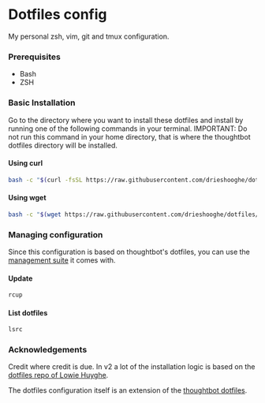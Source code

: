 # Dotfiles config
My personal zsh, vim, git and tmux configuration.

### Prerequisites
- Bash
- ZSH

### Basic Installation

Go to the directory where you want to install these dotfiles and install by running one of the following commands in your terminal. IMPORTANT: Do not run this command in your home directory, that is where the thoughtbot dotfiles directory will be installed.

#### Using curl

```bash
bash -c "$(curl -fsSL https://raw.githubusercontent.com/drieshooghe/dotfiles/master/install.sh)"
```

#### Using wget

```bash
bash -c "$(wget https://raw.githubusercontent.com/drieshooghe/dotfiles/master/install.sh -O -)"
```

### Managing configuration

Since this configuration is based on thoughtbot's dotfiles, you can use the [management suite](https://github.com/thoughtbot/rcm) it comes with.

#### Update
```bash
rcup
```

#### List dotfiles
```bash
lsrc
```

### Acknowledgements

Credit where credit is due.
In v2 a lot of the installation logic is based on the [dotfiles repo of Lowie Huyghe](https://github.com/LowieHuyghe/dotfiles).

The dotfiles configuration itself is an extension of the [thoughtbot dotfiles](https://github.com/thoughtbot/dotfiles).
